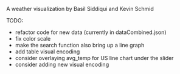 A weather visualization by Basil Siddiqui and Kevin Schmid

TODO:
- refactor code for new data (currently in dataCombined.json)
- fix color scale
- make the search function also bring up a line graph
- add table visual encoding
- consider overlaying avg_temp for US line chart under the slider
- consider adding new visual encoding